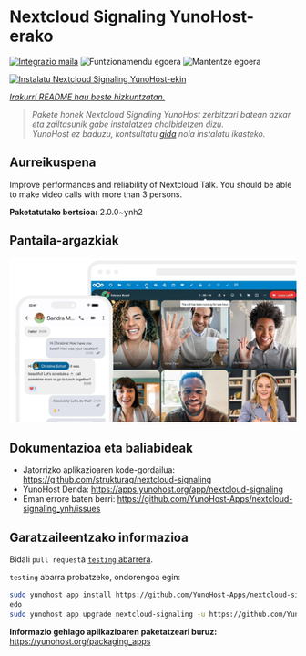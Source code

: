 <!--
Ohart ongi: README hau automatikoki sortu da <https://github.com/YunoHost/apps/tree/master/tools/readme_generator>ri esker
EZ editatu eskuz.
-->

# Nextcloud Signaling YunoHost-erako

[![Integrazio maila](https://dash.yunohost.org/integration/nextcloud-signaling.svg)](https://ci-apps.yunohost.org/ci/apps/nextcloud-signaling/) ![Funtzionamendu egoera](https://ci-apps.yunohost.org/ci/badges/nextcloud-signaling.status.svg) ![Mantentze egoera](https://ci-apps.yunohost.org/ci/badges/nextcloud-signaling.maintain.svg)

[![Instalatu Nextcloud Signaling YunoHost-ekin](https://install-app.yunohost.org/install-with-yunohost.svg)](https://install-app.yunohost.org/?app=nextcloud-signaling)

*[Irakurri README hau beste hizkuntzatan.](./ALL_README.md)*

> *Pakete honek Nextcloud Signaling YunoHost zerbitzari batean azkar eta zailtasunik gabe instalatzea ahalbidetzen dizu.*  
> *YunoHost ez baduzu, kontsultatu [gida](https://yunohost.org/install) nola instalatu ikasteko.*

## Aurreikuspena

Improve performances and reliability of Nextcloud Talk. You should be able to make video calls with more than 3 persons.


**Paketatutako bertsioa:** 2.0.0~ynh2

## Pantaila-argazkiak

![Nextcloud Signaling(r)en pantaila-argazkia](./doc/screenshots/nextcloud-hub7-talk-preview.webp)

## Dokumentazioa eta baliabideak

- Jatorrizko aplikazioaren kode-gordailua: <https://github.com/strukturag/nextcloud-signaling>
- YunoHost Denda: <https://apps.yunohost.org/app/nextcloud-signaling>
- Eman errore baten berri: <https://github.com/YunoHost-Apps/nextcloud-signaling_ynh/issues>

## Garatzaileentzako informazioa

Bidali `pull request`a [`testing` abarrera](https://github.com/YunoHost-Apps/nextcloud-signaling_ynh/tree/testing).

`testing` abarra probatzeko, ondorengoa egin:

```bash
sudo yunohost app install https://github.com/YunoHost-Apps/nextcloud-signaling_ynh/tree/testing --debug
edo
sudo yunohost app upgrade nextcloud-signaling -u https://github.com/YunoHost-Apps/nextcloud-signaling_ynh/tree/testing --debug
```

**Informazio gehiago aplikazioaren paketatzeari buruz:** <https://yunohost.org/packaging_apps>

